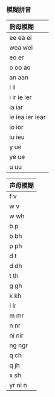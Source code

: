 ### 模糊拼音

| 韵母模糊 |
|:--------|
| ee ea ei |
| wea wei |
| eo er |
| o oo ao |
| an aan |
| i ii |
| i ir ie ier |
| ia iar |
| ie iea ier iear|
| io ior |
| iu ieu |
| y ue |
| ye ue |
| u uu |


| 声母模糊 |
|:--------|
| f v |
| w v |
| w wh |
| b p |
| b bh |
| p ph |
| d t |
| d dh |
| t th |
| g gh |
| k kh |
| l lr |
| m mr |
| n nr |
| ni nir|
| ng ngr |
| q ch |
| q jh |
| x sh |
| yr ni n |